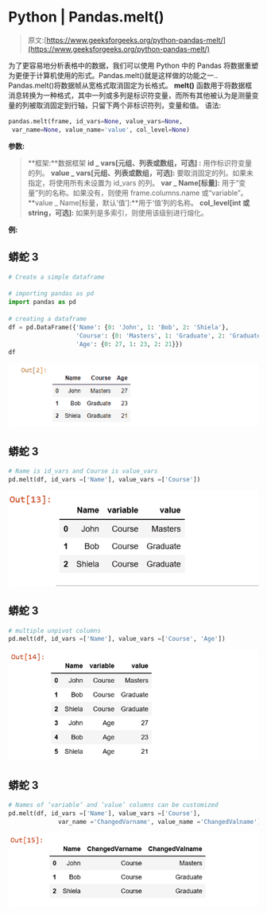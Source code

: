 # Python | Pandas.melt()

> 原文:[https://www.geeksforgeeks.org/python-pandas-melt/](https://www.geeksforgeeks.org/python-pandas-melt/)

为了更容易地分析表格中的数据，我们可以使用 Python 中的 Pandas 将数据重塑为更便于计算机使用的形式。Pandas.melt()就是这样做的功能之一..
Pandas.melt()将数据帧从宽格式取消固定为长格式。
**melt()** 函数用于将数据框消息转换为一种格式，其中一列或多列是标识符变量，而所有其他被认为是测量变量的列被取消固定到行轴，只留下两个非标识符列，变量和值。
语法:

```py
pandas.melt(frame, id_vars=None, value_vars=None,
 var_name=None, value_name='value', col_level=None)
```

**参数:**

> **框架:**数据框架
> **id _ vars[元组、列表或数组，可选] :** 用作标识符变量的列。
> **value _ vars[元组、列表或数组，可选]:** 要取消固定的列。如果未指定，将使用所有未设置为 id_vars 的列。
> **var _ Name[标量]:** 用于“变量”列的名称。如果没有，则使用 frame.columns.name 或“variable”。
> **value _ Name[标量，默认‘值’]:**用于‘值’列的名称。
> **col_level[int 或 string，可选]:** 如果列是多索引，则使用该级别进行熔化。

**例:**

## 蟒蛇 3

```py
# Create a simple dataframe

# importing pandas as pd
import pandas as pd

# creating a dataframe
df = pd.DataFrame({'Name': {0: 'John', 1: 'Bob', 2: 'Shiela'},
                   'Course': {0: 'Masters', 1: 'Graduate', 2: 'Graduate'},
                   'Age': {0: 27, 1: 23, 2: 21}})
df
```

![](img/e96f8ddc53c7296c8afc91d730e4f0da.png)

## 蟒蛇 3

```py
# Name is id_vars and Course is value_vars
pd.melt(df, id_vars =['Name'], value_vars =['Course'])
```

![](img/0fb120872572f2e51a771fa8dbe0cfdf.png)

## 蟒蛇 3

```py
# multiple unpivot columns
pd.melt(df, id_vars =['Name'], value_vars =['Course', 'Age'])
```

![](img/d284c5972cb8f85e98e83fc3c63ef2ab.png)

## 蟒蛇 3

```py
# Names of ‘variable’ and ‘value’ columns can be customized
pd.melt(df, id_vars =['Name'], value_vars =['Course'],
              var_name ='ChangedVarname', value_name ='ChangedValname')
```

![](img/15aa9c4872e232b46d13e311a506cbc1.png)